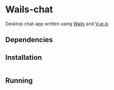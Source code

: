 # Wails-chat
 Desktop chat-app written using [Wails](https://github.com/wailsapp/wails) and [Vue.js](https://github.com/vuejs/vue)


## Dependencies


## Installation
```

```

## Running